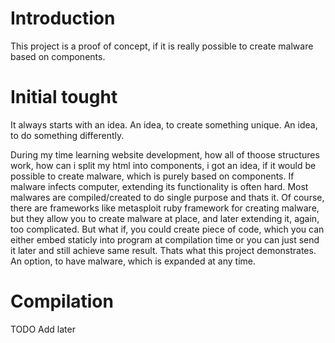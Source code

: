 # Introduction
This project is a proof of concept, if it is really possible to create malware based on components.
# Initial tought
It always starts with an idea. An idea, to create something unique. An idea, to do something differently.

During my time learning website development, how all of thoose structures work, how can i split my html into components, i got an idea, if it would be possible to create malware, which is purely based on components. If malware infects computer, extending its functionality is often hard. Most malwares are compiled/created to do single purpose and thats it. Of course, there are frameworks like metasploit ruby framework for creating malware, but they allow you to create malware at place, and later extending it, again, too complicated. But what if, you could create piece of code, which you can either embed staticly into program at compilation time or you can just send it later and still achieve same result. Thats what this project demonstrates. An option, to have malware, which is expanded at any time.

# Compilation
TODO Add later